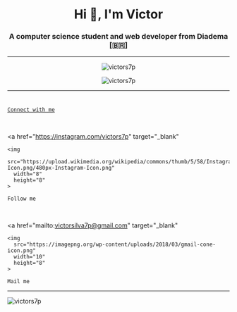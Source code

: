 <h1 align="center">
  Hi 👋, I'm Victor
</h1>

<h3 align="center">
  A computer science student and web developer from Diadema [🇧🇷]
</h3>

<hr>

<p align="center">
  <img
    src="https://github-readme-stats.vercel.app/api/top-langs?username=victors7p&show_icons=true&theme=radical&locale=en&layout=compact" alt="victors7p"
  >
</p>

<p align="center">
  <img
    src="https://github-readme-stats.vercel.app/api?username=victors7p&show_icons=true&theme=radical&locale=en"
    alt="victors7p"
  >
</p>

<hr>

<p align="left">
  <a
    href="https://linkedin.com/in/victor-silva-costa"
    target="_blank"
  >
    <img
      src="https://cdn-icons-png.flaticon.com/512/174/174857.png"
      width="8"
      height="8"
    >

    Connect with me
  </a>

  <br>

  <a
    href="https://instagram.com/victors7p"
    target="_blank"
  >
    <img
      src="https://upload.wikimedia.org/wikipedia/commons/thumb/5/58/Instagram-Icon.png/480px-Instagram-Icon.png"
      width="8"
      height="8"
    >
    
    Follow me
  </a>

  <br>

  <a
    href="mailto:victorsilva7p@gmail.com"
    target="_blank"
  >
    <img
      src="https://imagepng.org/wp-content/uploads/2018/03/gmail-cone-icon.png"
      width="10"
      height="8"
    >

    Mail me
  </a>
</p>

<hr>

<p align="left">
  <img
    src="https://komarev.com/ghpvc/?username=victors7p&label=views&color=5ea743&style=flat"
    alt="victors7p"
  >
</p>
